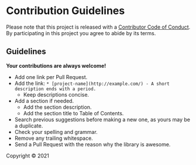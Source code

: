 # Contribution Guidelines

Please note that this project is released with a [Contributor Code of Conduct](code-of-conduct.md). By participating in this project you agree to abide by its terms.


## Guidelines
**Your contributions are always welcome!**

* Add one link per Pull Request.
* Add the link: `* [project-name](http://example.com/) - A short description ends with a period.`
    * Keep descriptions concise.
* Add a section if needed.
    * Add the section description.
    * Add the section title to Table of Contents.
* Search previous suggestions before making a new one, as yours may be a duplicate.
* Check your spelling and grammar.
* Remove any trailing whitespace.
* Send a Pull Request with the reason why the library is awesome.

Copyright © 2021